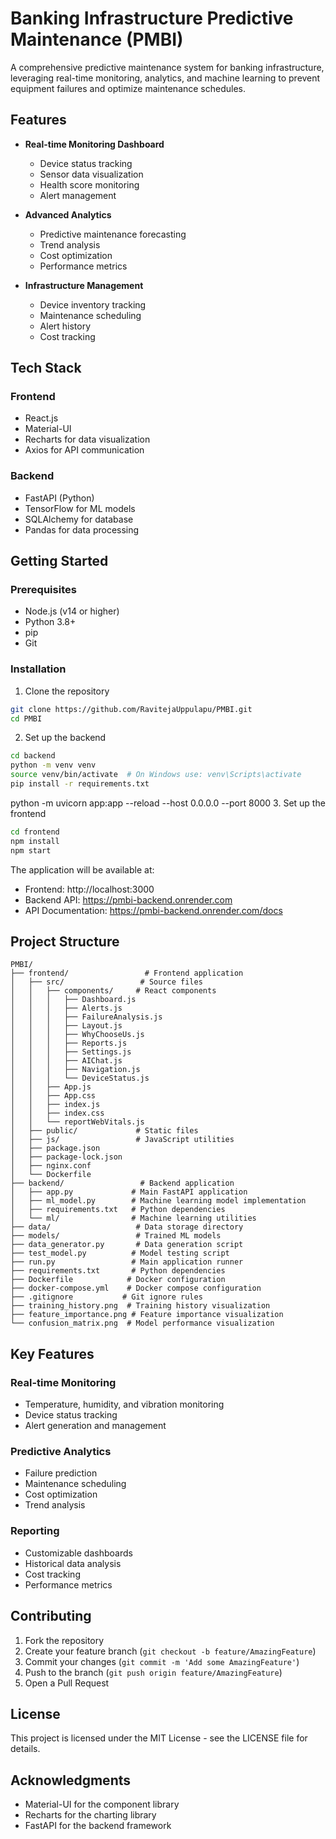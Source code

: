 # Banking Infrastructure Predictive Maintenance (PMBI)

A comprehensive predictive maintenance system for banking infrastructure, leveraging real-time monitoring, analytics, and machine learning to prevent equipment failures and optimize maintenance schedules.

## Features

- **Real-time Monitoring Dashboard**

  - Device status tracking
  - Sensor data visualization
  - Health score monitoring
  - Alert management

- **Advanced Analytics**

  - Predictive maintenance forecasting
  - Trend analysis
  - Cost optimization
  - Performance metrics

- **Infrastructure Management**
  - Device inventory tracking
  - Maintenance scheduling
  - Alert history
  - Cost tracking

## Tech Stack

### Frontend

- React.js
- Material-UI
- Recharts for data visualization
- Axios for API communication

### Backend

- FastAPI (Python)
- TensorFlow for ML models
- SQLAlchemy for database
- Pandas for data processing

## Getting Started

### Prerequisites

- Node.js (v14 or higher)
- Python 3.8+
- pip
- Git

### Installation

1. Clone the repository

```bash
git clone https://github.com/RavitejaUppulapu/PMBI.git
cd PMBI
```

2. Set up the backend

```bash
cd backend
python -m venv venv
source venv/bin/activate  # On Windows use: venv\Scripts\activate
pip install -r requirements.txt

```
python -m uvicorn app:app --reload --host 0.0.0.0 --port 8000
3. Set up the frontend

```bash
cd frontend
npm install
npm start
```

The application will be available at:

- Frontend: http://localhost:3000
- Backend API: https://pmbi-backend.onrender.com
- API Documentation: https://pmbi-backend.onrender.com/docs

## Project Structure

```
PMBI/
├── frontend/                 # Frontend application
│   ├── src/                 # Source files
│   │   ├── components/     # React components
│   │   │   ├── Dashboard.js
│   │   │   ├── Alerts.js
│   │   │   ├── FailureAnalysis.js
│   │   │   ├── Layout.js
│   │   │   ├── WhyChooseUs.js
│   │   │   ├── Reports.js
│   │   │   ├── Settings.js
│   │   │   ├── AIChat.js
│   │   │   ├── Navigation.js
│   │   │   └── DeviceStatus.js
│   │   ├── App.js
│   │   ├── App.css
│   │   ├── index.js
│   │   ├── index.css
│   │   └── reportWebVitals.js
│   ├── public/             # Static files
│   ├── js/                 # JavaScript utilities
│   ├── package.json
│   ├── package-lock.json
│   ├── nginx.conf
│   └── Dockerfile
├── backend/                 # Backend application
│   ├── app.py             # Main FastAPI application
│   ├── ml_model.py        # Machine learning model implementation
│   ├── requirements.txt   # Python dependencies
│   └── ml/                # Machine learning utilities
├── data/                   # Data storage directory
├── models/                 # Trained ML models
├── data_generator.py       # Data generation script
├── test_model.py          # Model testing script
├── run.py                 # Main application runner
├── requirements.txt       # Python dependencies
├── Dockerfile            # Docker configuration
├── docker-compose.yml    # Docker compose configuration
├── .gitignore           # Git ignore rules
├── training_history.png  # Training history visualization
├── feature_importance.png # Feature importance visualization
└── confusion_matrix.png  # Model performance visualization
```

## Key Features

### Real-time Monitoring

- Temperature, humidity, and vibration monitoring
- Device status tracking
- Alert generation and management

### Predictive Analytics

- Failure prediction
- Maintenance scheduling
- Cost optimization
- Trend analysis

### Reporting

- Customizable dashboards
- Historical data analysis
- Cost tracking
- Performance metrics

## Contributing

1. Fork the repository
2. Create your feature branch (`git checkout -b feature/AmazingFeature`)
3. Commit your changes (`git commit -m 'Add some AmazingFeature'`)
4. Push to the branch (`git push origin feature/AmazingFeature`)
5. Open a Pull Request

## License

This project is licensed under the MIT License - see the LICENSE file for details.

## Acknowledgments

- Material-UI for the component library
- Recharts for the charting library
- FastAPI for the backend framework
